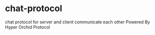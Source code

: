 # chat-protocol
chat protocol for server and client communicate each other
Powered By Hyper Orchid Protocol